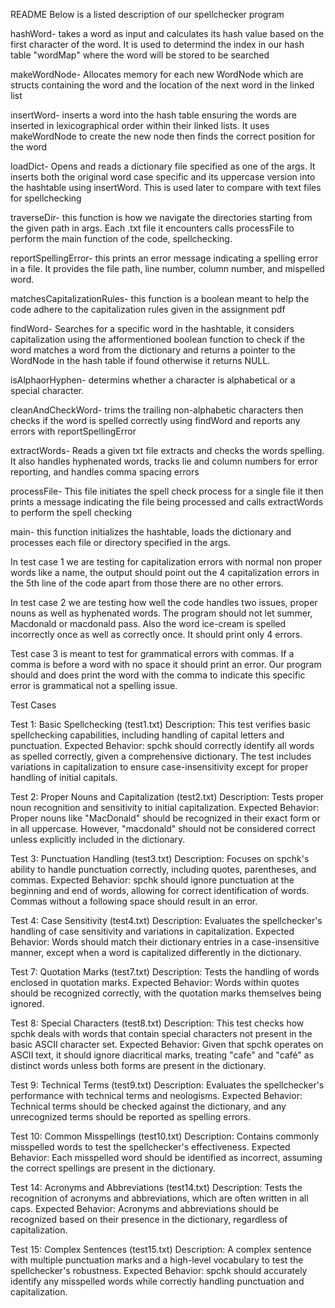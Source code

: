 README
Below is a listed description of our spellchecker program

hashWord- takes a word as input and calculates its hash value based on the first character of the word. It is used to determind the index in our hash table "wordMap" where the word will be stored to be searched

makeWordNode- Allocates memory for each new WordNode which are structs containing the word and the location of the next word in the linked list

insertWord- inserts a word into the hash table ensuring the words are inserted in lexicographical order within their linked lists. It uses makeWordNode to create the new node then finds the correct position for the word

loadDict- Opens and reads a dictionary file specified as one of the args. It inserts both the original word case specific and its uppercase version into the hashtable using insertWord. This is used later to compare with text files for spellchecking

traverseDir- this function is how we navigate the directories starting from the given path in args. Each .txt file it encounters calls processFile to perform the main function of the code, spellchecking.

reportSpellingError- this prints an error message indicating a spelling error in a file. It provides the file path, line number, column number, and mispelled word.

matchesCapitalizationRules- this function is a boolean meant to help the code adhere to the capitalization rules given in the assignment pdf

findWord- Searches for a specific word in the hashtable, it considers capitalization using the afformentioned boolean function to check if the word matches a word from the dictionary and returns a pointer to the WordNode in the hash table if found otherwise it returns NULL.

isAlphaorHyphen- determins whether a character is alphabetical or a special character.

cleanAndCheckWord- trims the trailing non-alphabetic characters then checks if the word is spelled correctly using findWord and reports any errors with reportSpellingError

extractWords- Reads a given txt file extracts and checks the words spelling. It also handles hyphenated words, tracks lie and column numbers for error reporting, and handles comma spacing errors

processFile- This file initiates the spell check process for a single file it then prints a message indicating the file being processed and calls extractWords to perform the spell checking

main- this function initializes the hashtable, loads the dictionary and processes each file or directory specified in the args.

In test case 1 we are testing for capitalization errors with normal non proper words like a name, the output should point out the 4 capitalization errors in the 5th line of the code apart from those there are no other errors.

In test case 2 we are testing how well the code handles two issues, proper nouns as well as hyphenated words. The program should not let summer, Macdonald or macdonald pass. Also the word ice-cream is spelled incorrectly once as well as correctly once. It should print only 4 errors.

Test case 3 is meant to test for grammatical errors with commas. If a comma is before a word with no space it should print an error. Our program should and does print the word with the comma to indicate this specific error is grammatical not a spelling issue.

Test Cases

Test 1: Basic Spellchecking (test1.txt)
Description: This test verifies basic spellchecking capabilities, including handling of capital letters and punctuation.
Expected Behavior: spchk should correctly identify all words as spelled correctly, given a comprehensive dictionary. The test includes variations in capitalization to ensure case-insensitivity except for proper handling of initial capitals.

Test 2: Proper Nouns and Capitalization (test2.txt)
Description: Tests proper noun recognition and sensitivity to initial capitalization.
Expected Behavior: Proper nouns like "MacDonald" should be recognized in their exact form or in all uppercase. However, "macdonald" should not be considered correct unless explicitly included in the dictionary.

Test 3: Punctuation Handling (test3.txt)
Description: Focuses on spchk's ability to handle punctuation correctly, including quotes, parentheses, and commas.
Expected Behavior: spchk should ignore punctuation at the beginning and end of words, allowing for correct identification of words. Commas without a following space should result in an error.

Test 4: Case Sensitivity (test4.txt)
Description: Evaluates the spellchecker's handling of case sensitivity and variations in capitalization.
Expected Behavior: Words should match their dictionary entries in a case-insensitive manner, except when a word is capitalized differently in the dictionary.

Test 7: Quotation Marks (test7.txt)
Description: Tests the handling of words enclosed in quotation marks.
Expected Behavior: Words within quotes should be recognized correctly, with the quotation marks themselves being ignored.

Test 8: Special Characters (test8.txt)
Description: This test checks how spchk deals with words that contain special characters not present in the basic ASCII character set.
Expected Behavior: Given that spchk operates on ASCII text, it should ignore diacritical marks, treating "cafe" and "café" as distinct words unless both forms are present in the dictionary.

Test 9: Technical Terms (test9.txt)
Description: Evaluates the spellchecker's performance with technical terms and neologisms.
Expected Behavior: Technical terms should be checked against the dictionary, and any unrecognized terms should be reported as spelling errors.

Test 10: Common Misspellings (test10.txt)
Description: Contains commonly misspelled words to test the spellchecker's effectiveness.
Expected Behavior: Each misspelled word should be identified as incorrect, assuming the correct spellings are present in the dictionary.

Test 14: Acronyms and Abbreviations (test14.txt)
Description: Tests the recognition of acronyms and abbreviations, which are often written in all caps.
Expected Behavior: Acronyms and abbreviations should be recognized based on their presence in the dictionary, regardless of capitalization.

Test 15: Complex Sentences (test15.txt)
Description: A complex sentence with multiple punctuation marks and a high-level vocabulary to test the spellchecker's robustness.
Expected Behavior: spchk should accurately identify any misspelled words while correctly handling punctuation and capitalization.
